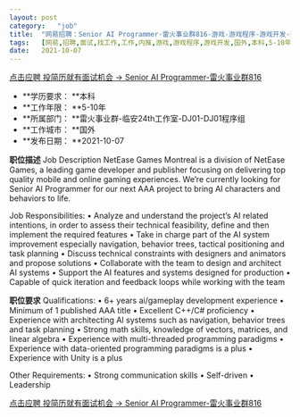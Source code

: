 ```yaml
---
layout:	post
category:	"job"
title:	"网易招聘：Senior AI Programmer-雷火事业群816-游戏-游戏程序-游戏开发-国外本科5-10年"
tags:	[网易,招聘,面试,找工作,工作,内推,游戏,游戏程序,游戏开发,国外,本科,5-10年]
date:	2021-10-07
---
```


[点击应聘 投简历就有面试机会 -> Senior AI Programmer-雷火事业群816](http://mobile.bole.netease.com/bole/boleDetail?id=27191&employeeId=346f03c3cda5f04c&key=all)



- **学历要求： **本科
- **工作年限： **5-10年
- **所属部门： **雷火事业群-临安24th工作室-DJ01-DJ01程序组
- **工作城市： **国外
- **发布日期： **2021-10-07



**职位描述**
Job Description
NetEase Games Montreal is a division of NetEase Games, a leading game developer and publisher focusing on delivering top quality mobile and online gaming experiences. We’re currently looking for Senior AI Programmer for our next AAA project to bring AI characters and behaviors to life.

Job Responsibilities:
•	Analyze and understand the project’s AI related intentions, in order to assess their technical feasibility, define and then implement the required features
•	Take in charge part of the AI system improvement especially navigation, behavior trees, tactical positioning and task planning
•	Discuss technical constraints with designers and animators and propose solutions
•	Collaborate with the team to design and architect AI systems
•	Support the AI features and systems designed for production
•	Capable of quick iteration and feedback loops while working with the team



**职位要求**
Qualifications:
•	6+ years ai/gameplay development experience
•	Minimum of 1 published AAA title
•	Excellent C++/C# proficiency
•	Experience with architecting AI systems such as navigation, behavior trees and task planning
•	Strong math skills, knowledge of vectors, matrices, and linear algebra
•	Experience with multi-threaded programming paradigms
•	Experience with data-oriented programming paradigms is a plus
•	Experience with Unity is a plus

Other Requirements:
•	Strong communication skills
•	Self-driven
•	Leadership



[点击应聘 投简历就有面试机会 -> Senior AI Programmer-雷火事业群816](http://mobile.bole.netease.com/bole/boleDetail?id=27191&employeeId=346f03c3cda5f04c&key=all)